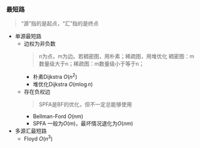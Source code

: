 ### 最短路
> “源”指的是起点，“汇”指的是终点
- 单源最短路
  - 边权为非负数
    > n为点，m为边。若稠密图，用朴素；稀疏图，用堆优化
    > 稠密图：m数量级大于n；稀疏图：m数量级小于等于n；
    - 朴素Dijkstra $O(n^2)$
    - 堆优化Dijkstra $O(m\log n)$
  - 存在负权边
    > SPFA是BF的优化，但不一定总能够使用
    - Bellman-Ford $O(nm)$
    - SPFA 一般为$O(m)$，最坏情况退化为$O(nm)$
- 多源汇最短路
  - Floyd $O(n^3)$